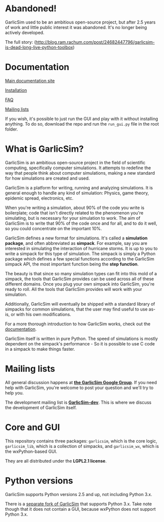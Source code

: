# Abandoned! #

GarlicSim used to be an ambitious open-source project, but after 2.5 years of work and little public interest it was abandoned. It's no longer being actively developed.

The full story: (http://blog.ram.rachum.com/post/24682447796/garlicsim-is-dead-long-live-python-toolbox)

# Documentation #

[Main documentation site](http://docs.garlicsim.org)

[Installation](http://docs.garlicsim.org/intro/installation/developers/python-2.x.html)

[FAQ](http://docs.garlicsim.org/misc/faq.html)

[Mailing lists](http://docs.garlicsim.org/misc/mailing-lists.html)

If you wish, it's possible to just run the GUI and play with it without installing anything. To do so, download the repo and run the `run_gui.py` file in the root folder.


# What is GarlicSim? #

GarlicSim is an ambitious open-source project in the field of scientific computing, specifically computer simulations. It attempts to redefine the way that people think about computer simulations, making a new standard for how simulations are created and used.

GarlicSim is a platform for writing, running and analyzing simulations. It is general enough to handle any kind of simulation: Physics, game theory, epidemic spread, electronics, etc.

When you're writing a simulation, about 90% of the code you write is boilerplate; code that isn't directly related to the phenomenon you're simulating, but is necessary for your simulation to work. The aim of GarlicSim is to write that 90% of the code once and for all, and to do it well, so you could concentrate on the important 10%.

GarlicSim defines a new format for simulations. It's called a **simulation package**, and often abbreviated as **simpack**. For example, say you are interested in simulating the interaction of hurricane storms. It is up to you to write a simpack for this type of simulation. The simpack is simply a Python package which defines a few special functions according to the GarlicSim simpack API, the most important function being the **step function**.

The beauty is that since so many simulation types can fit into this mold of a simpack, the tools that GarlicSim provides can be used across all of these different domains. Once you plug your own simpack into GarlicSim, you're ready to roll. All the tools that GarlicSim provides will work with your simulation.

Additionally, GarlicSim will eventually be shipped with a standard library of simpacks for common simulations, that the user may find useful to use as-is, or with his own modifications.

For a more thorough introduction to how GarlicSim works, check out the [documentation](http://docs.garlicsim.org).

GarlicSim itself is written in pure Python. The speed of simulations is mostly dependent on the simpack's performance - So it is possible to use C code in a simpack to make things faster.


# Mailing lists #

All general discussion happens at **[the GarlicSim Google Group](https://groups.google.com/forum/#!forum/garlicsim)**. If you need help with GarlicSim, you're welcome to post your question and we'll try to help you.

The development mailing list is **[GarlicSim-dev](https://groups.google.com/forum/#!forum/garlicsim-dev)**. This is where we discuss the development of GarlicSim itself.


# Core and GUI #

This repository contains three packages: `garlicsim`, which is the core logic, `garlicsim_lib`, which is a collection of simpacks, and `garlicsim_wx`, which is the wxPython-based GUI.

They are all distributed under the **LGPL2.1 license**. 


# Python versions #
 
GarlicSim supports Python versions 2.5 and up, not including Python 3.x.

There is a [separate fork of GarlicSim](http://github.com/cool-RR/GarlicSim-for-Python-3.x) that supports Python 3.x. Take note though that it does not contain a GUI, because wxPython does not support Python 3.x.
